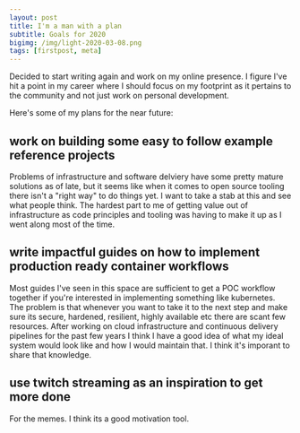 ```yaml
---
layout: post
title: I'm a man with a plan
subtitle: Goals for 2020
bigimg: /img/light-2020-03-08.png
tags: [firstpost, meta]
---
```


Decided to start writing again and work on my online presence. I figure I've hit a point in my career where I should focus on my footprint as it pertains to the community and not just work on personal development.  

Here's some of my plans for the near future:

## work on building some easy to follow example reference projects  

Problems of infrastructure and software delviery have some pretty mature solutions as of late, but it seems like when it comes to open source tooling there isn't a "right way" to do things yet.  I want to take a stab at this and see what people think. The hardest part to me of getting value out of infrastructure as code principles and tooling was having to make it up as I went along most of the time.  


## write impactful guides on how to implement production ready container workflows  

Most guides I've seen in this space are sufficient to get a POC workflow together if you're interested in implementing something like kubernetes. The problem is that whenever you want to take it to the next step and make sure its secure, hardened, resilient, highly available etc there are scant few resources. After working on cloud infrastructure and continuous delivery pipelines for the past few years I think I have a good idea of what my ideal system would look like and how I would maintain that. I think it's imporant to share that knowledge.  

## use twitch streaming as an inspiration to get more done  

For the memes. I think its a good motivation tool.  



